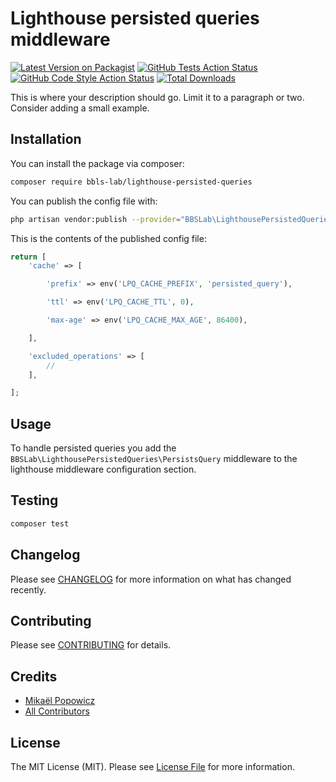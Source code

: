 # Lighthouse persisted queries middleware

[![Latest Version on Packagist](https://img.shields.io/packagist/v/bbs-lab/lighthouse-persisted-queries.svg?style=flat-square)](https://packagist.org/packages/bbs-lab/lighthouse-persisted-queries)
[![GitHub Tests Action Status](https://img.shields.io/github/workflow/status/bbs-lab/lighthouse-persisted-queries/run-tests?label=tests)](https://github.com/bbs-lab/lighthouse-persisted-queries/actions?query=workflow%3Arun-tests+branch%3Amain)
[![GitHub Code Style Action Status](https://img.shields.io/github/workflow/status/bbs-lab/lighthouse-persisted-queries/Check%20&%20fix%20styling?label=code%20style)](https://github.com/bbs-lab/lighthouse-persisted-queries/actions?query=workflow%3A"Check+%26+fix+styling"+branch%3Amain)
[![Total Downloads](https://img.shields.io/packagist/dt/bbs-lab/lighthouse-persisted-queries.svg?style=flat-square)](https://packagist.org/packages/bbs-lab/lighthouse-persisted-queries)


This is where your description should go. Limit it to a paragraph or two. Consider adding a small example.

## Installation

You can install the package via composer:

```bash
composer require bbls-lab/lighthouse-persisted-queries
```

You can publish the config file with:
```bash
php artisan vendor:publish --provider="BBSLab\LighthousePersistedQueries\LighthousePersistedQueriesServiceProvider" --tag="lighthouse-persisted-queries-config"
```

This is the contents of the published config file:

```php
return [
    'cache' => [

        'prefix' => env('LPQ_CACHE_PREFIX', 'persisted_query'),

        'ttl' => env('LPQ_CACHE_TTL', 0),

        'max-age' => env('LPQ_CACHE_MAX_AGE', 86400),

    ],

    'excluded_operations' => [
        //
    ],

];
```

## Usage

To handle persisted queries you add the `BBSLab\LighthousePersistedQueries\PersistsQuery` middleware to the lighthouse middleware configuration section.

## Testing

```bash
composer test
```

## Changelog

Please see [CHANGELOG](CHANGELOG.md) for more information on what has changed recently.

## Contributing

Please see [CONTRIBUTING](.github/CONTRIBUTING.md) for details.

## Credits

- [Mikaël Popowicz](https://github.com/mikaelpopowicz)
- [All Contributors](../../contributors)

## License

The MIT License (MIT). Please see [License File](LICENSE.md) for more information.
